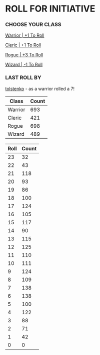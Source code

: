 # ROLL FOR INITIATIVE
### CHOOSE YOUR CLASS

[Warrior | +1 To Roll](https://github.com/benjaminsampica/benjaminsampica/issues/new?title=roll%7Cwarrior&body=Just+click+%27Submit+new+issue%27.)

[Cleric | +1 To Roll](https://github.com/benjaminsampica/benjaminsampica/issues/new?title=roll%7Ccleric&body=Just+click+%27Submit+new+issue%27.)

[Rogue | +3 To Roll](https://github.com/benjaminsampica/benjaminsampica/issues/new?title=roll%7Crogue&body=Just+click+%27Submit+new+issue%27.)

[Wizard | -1 To Roll](https://github.com/benjaminsampica/benjaminsampica/issues/new?title=roll%7Cwizard&body=Just+click+%27Submit+new+issue%27.)
### LAST ROLL BY
[tolstenko](https://www.github.com/tolstenko) - as a warrior rolled a 7!

|Class|Count|
|-|-|
|Warrior|693|
|Cleric|421|
|Rogue|698|
|Wizard|489|

|Roll|Count|
|-|-|
|23|32
|22|43
|21|118
|20|93
|19|86
|18|100
|17|124
|16|105
|15|117
|14|90
|13|115
|12|125
|11|110
|10|111
|9|124
|8|109
|7|138
|6|138
|5|100
|4|122
|3|88
|2|71
|1|42
|0|0
